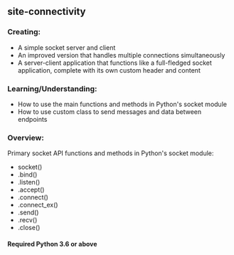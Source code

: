 ## site-connectivity

### Creating:
- A simple socket server and client
- An improved version that handles multiple connections simultaneously
- A server-client application that functions like a full-fledged socket application, complete with its own custom header and content

### Learning/Understanding:
- How to use the main functions and methods in Python's socket module 
- How to use custom class to send messages and data between endpoints

### Overview:
Primary socket API functions and methods in Python's socket module:
- socket()
- .bind()
- .listen()
- .accept()
- .connect()
- .connect_ex()
- .send()
- .recv()
- .close()

#### Required Python 3.6 or above
